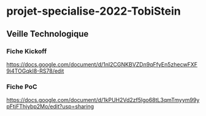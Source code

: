 # projet-specialise-2022-TobiStein

## Veille Technologique

### Fiche Kickoff

https://docs.google.com/document/d/1nI2CGNKBVZDn9qFfyEn5zhecwFXF9i4TOGqkI8-RS78/edit

### Fiche PoC

https://docs.google.com/document/d/1kPUH2Vd2zf5lgo68tL3qmTmyym99ypFtjFThjybp2Mo/edit?usp=sharing
